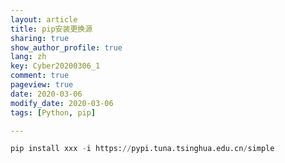 ```yaml
---
layout: article
title: pip安装更换源
sharing: true
show_author_profile: true
lang: zh
key: Cyber20200306_1
comment: true
pageview: true
date: 2020-03-06
modify_date: 2020-03-06
tags: [Python, pip]

---
```


```Python
pip install xxx -i https://pypi.tuna.tsinghua.edu.cn/simple
```